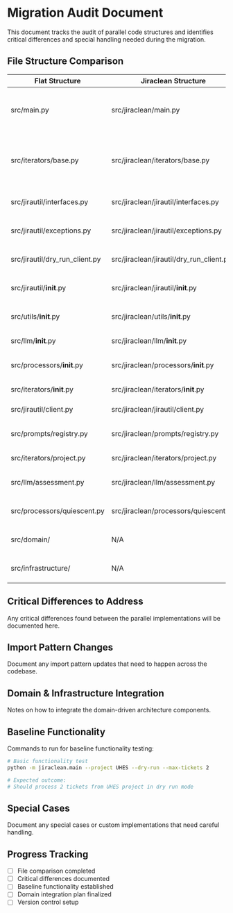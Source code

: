 # Migration Audit Document

This document tracks the audit of parallel code structures and identifies critical differences and special handling needed during the migration.

## File Structure Comparison

| Flat Structure | Jiraclean Structure | Status | Notes |
|----------------|---------------------|--------|-------|
| src/main.py | src/jiraclean/main.py | Analyzed | Jiraclean version is more feature-rich, no merge needed |
| src/iterators/base.py | src/jiraclean/iterators/base.py | Analyzed | Jiraclean version has total_tickets removed (per design decision) |
| src/jirautil/interfaces.py | src/jiraclean/jirautil/interfaces.py | Migrated | Copied flat structure file to jiraclean |
| src/jirautil/exceptions.py | src/jiraclean/jirautil/exceptions.py | Merged | Combined documentation and content |
| src/jirautil/dry_run_client.py | src/jiraclean/jirautil/dry_run_client.py | Merged | Added factory function from flat version |
| src/jirautil/__init__.py | src/jiraclean/jirautil/__init__.py | Merged | Unified exports and documentation |
| src/utils/__init__.py | src/jiraclean/utils/__init__.py | Merged | Added exports from flat version |
| src/llm/__init__.py | src/jiraclean/llm/__init__.py | Merged | Improved documentation |
| src/processors/__init__.py | src/jiraclean/processors/__init__.py | Merged | Updated formatting and documentation |
| src/iterators/__init__.py | src/jiraclean/iterators/__init__.py | Merged | Improved documentation |
| src/jirautil/client.py | src/jiraclean/jirautil/client.py | To Compare | Jira client implementation |
| src/prompts/registry.py | src/jiraclean/prompts/registry.py | To Compare | Prompt registry implementation |
| src/iterators/project.py | src/jiraclean/iterators/project.py | To Compare | Project iterator implementation |
| src/llm/assessment.py | src/jiraclean/llm/assessment.py | To Compare | LLM assessment logic |
| src/processors/quiescent.py | src/jiraclean/processors/quiescent.py | To Compare | Quiescent processor implementation |
| src/domain/ | N/A | To Migrate | Domain layer (new architecture) |
| src/infrastructure/ | N/A | To Migrate | Infrastructure layer (new architecture) |

## Critical Differences to Address

Any critical differences found between the parallel implementations will be documented here.

## Import Pattern Changes

Document any import pattern updates that need to happen across the codebase.

## Domain & Infrastructure Integration

Notes on how to integrate the domain-driven architecture components.

## Baseline Functionality

Commands to run for baseline functionality testing:

```bash
# Basic functionality test
python -m jiraclean.main --project UHES --dry-run --max-tickets 2

# Expected outcome: 
# Should process 2 tickets from UHES project in dry run mode
```

## Special Cases

Document any special cases or custom implementations that need careful handling.

## Progress Tracking

- [ ] File comparison completed
- [ ] Critical differences documented
- [ ] Baseline functionality established
- [ ] Domain integration plan finalized
- [ ] Version control setup
